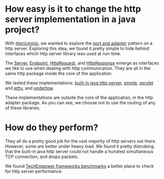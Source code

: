 # How easy is it to change the http server implementation in a java project?

With [@ericminio], we wanted to explore the [port and adapter] pattern on a http server.
Exploring this idea, we found it pretty simple to hide behind interfaces which http server library was used at run-time.

The [Server], [Endpoint], [HttpRequest], and [HttpResponse] emerge as interfaces we like to use when dealing with http communication. They are all in the same http package inside the core of the application.

We tested these implementations: [built-in java http server], [simple], [servlet] and [jetty], and [undertow].

These implementations are outside the core of the application, in the http adapter package. As you can see, we choose not to use the routing of any of these libraries.

# How do they perform?

They all do a pretty good job for the vast majority of http servers out there. However, some are better under heavy load. We found it pretty distrubing that the built-in java http server could not handle a hundred simultaneous TCP connection, and drops packets. 

We found [TechEmpower frameworks benchmarks] a better place to check for http server performance.

[TechEmpower frameworks benchmarks]: http://www.techempower.com/benchmarks/#section=data-r9&hw=i7&test=query
[built-in java http server]: http://docs.oracle.com/javase/7/docs/jre/api/net/httpserver/spec/com/sun/net/httpserver/HttpServer.html
[simple]: http://www.simpleframework.org/ 
[servlet]: http://download.eclipse.org/jetty/stable-9/apidocs/org/eclipse/jetty/server/Server.html
[jetty]: http://www.eclipse.org/jetty
[undertow]: http://undertow.io
[Server]: https://github.com/francoisperron/java-httpservers-test/blob/master/src/yose/http/Server.java
[Endpoint]: https://github.com/francoisperron/java-httpservers-test/blob/master/src/yose/http/Endpoint.java
[HttpRequest]: https://github.com/francoisperron/java-httpservers-test/blob/master/src/yose/http/HttpRequest.java
[HttpResponse]: https://github.com/francoisperron/java-httpservers-test/blob/master/src/yose/http/HttpResponse.java
[@ericminio]:https://github.com/ericminio
[port and adapter]:http://blog.8thlight.com/uncle-bob/2012/08/13/the-clean-architecture.html
